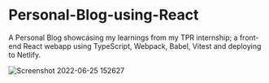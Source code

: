 # Personal-Blog-using-React
A Personal Blog showcasing my learnings from my TPR internship; a front-end React webapp using TypeScript, Webpack, Babel, Vitest and deploying to Netlify.


![Screenshot 2022-06-25 152627](https://user-images.githubusercontent.com/90189167/175777905-e70e63ec-dbfc-42ab-b74e-2e99a8dcb65f.png)
